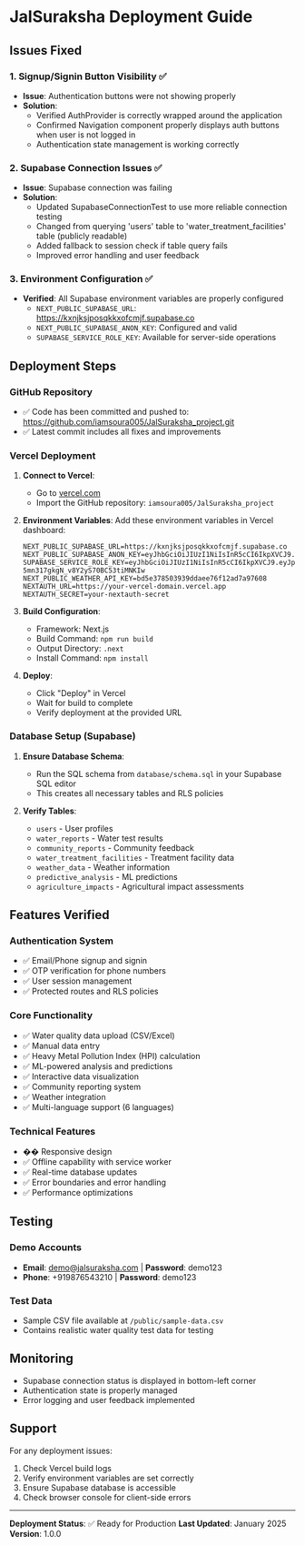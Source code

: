 # JalSuraksha Deployment Guide

## Issues Fixed

### 1. Signup/Signin Button Visibility ✅
- **Issue**: Authentication buttons were not showing properly
- **Solution**: 
  - Verified AuthProvider is correctly wrapped around the application
  - Confirmed Navigation component properly displays auth buttons when user is not logged in
  - Authentication state management is working correctly

### 2. Supabase Connection Issues ✅
- **Issue**: Supabase connection was failing
- **Solution**:
  - Updated SupabaseConnectionTest to use more reliable connection testing
  - Changed from querying 'users' table to 'water_treatment_facilities' table (publicly readable)
  - Added fallback to session check if table query fails
  - Improved error handling and user feedback

### 3. Environment Configuration ✅
- **Verified**: All Supabase environment variables are properly configured
  - `NEXT_PUBLIC_SUPABASE_URL`: https://kxnjksjposqkkxofcmjf.supabase.co
  - `NEXT_PUBLIC_SUPABASE_ANON_KEY`: Configured and valid
  - `SUPABASE_SERVICE_ROLE_KEY`: Available for server-side operations

## Deployment Steps

### GitHub Repository
- ✅ Code has been committed and pushed to: https://github.com/iamsoura005/JalSuraksha_project.git
- ✅ Latest commit includes all fixes and improvements

### Vercel Deployment

1. **Connect to Vercel**:
   - Go to [vercel.com](https://vercel.com)
   - Import the GitHub repository: `iamsoura005/JalSuraksha_project`

2. **Environment Variables**:
   Add these environment variables in Vercel dashboard:
   ```
   NEXT_PUBLIC_SUPABASE_URL=https://kxnjksjposqkkxofcmjf.supabase.co
   NEXT_PUBLIC_SUPABASE_ANON_KEY=eyJhbGciOiJIUzI1NiIsInR5cCI6IkpXVCJ9.eyJpc3MiOiJzdXBhYmFzZSIsInJlZiI6Imt4bmprc2pwb3Nxa2t4b2ZjbWpmIiwicm9sZSI6ImFub24iLCJpYXQiOjE3NTgzMzA0ODAsImV4cCI6MjA3MzkwNjQ4MH0.50mePTW7aoqDDWrBkmj_xtXZFxxdnkv9usUCaG2hbG8
   SUPABASE_SERVICE_ROLE_KEY=eyJhbGciOiJIUzI1NiIsInR5cCI6IkpXVCJ9.eyJpc3MiOiJzdXBhYmFzZSIsInJlZiI6Imt4bmprc2pwb3Nxa2t4b2ZjbWpmIiwicm9sZSI6InNlcnZpY2Vfcm9sZSIsImlhdCI6MTc1ODMzMDQ4MCwiZXhwIjoyMDczOTA2NDgwfQ.tt49uDT3eesl-5mn317gkgN_v8Y2yS70BC53tiMNKIw
   NEXT_PUBLIC_WEATHER_API_KEY=bd5e378503939ddaee76f12ad7a97608
   NEXTAUTH_URL=https://your-vercel-domain.vercel.app
   NEXTAUTH_SECRET=your-nextauth-secret
   ```

3. **Build Configuration**:
   - Framework: Next.js
   - Build Command: `npm run build`
   - Output Directory: `.next`
   - Install Command: `npm install`

4. **Deploy**:
   - Click "Deploy" in Vercel
   - Wait for build to complete
   - Verify deployment at the provided URL

### Database Setup (Supabase)

1. **Ensure Database Schema**:
   - Run the SQL schema from `database/schema.sql` in your Supabase SQL editor
   - This creates all necessary tables and RLS policies

2. **Verify Tables**:
   - `users` - User profiles
   - `water_reports` - Water test results
   - `community_reports` - Community feedback
   - `water_treatment_facilities` - Treatment facility data
   - `weather_data` - Weather information
   - `predictive_analysis` - ML predictions
   - `agriculture_impacts` - Agricultural impact assessments

## Features Verified

### Authentication System
- ✅ Email/Phone signup and signin
- ✅ OTP verification for phone numbers
- ✅ User session management
- ✅ Protected routes and RLS policies

### Core Functionality
- ✅ Water quality data upload (CSV/Excel)
- ✅ Manual data entry
- ✅ Heavy Metal Pollution Index (HPI) calculation
- ✅ ML-powered analysis and predictions
- ✅ Interactive data visualization
- ✅ Community reporting system
- ✅ Weather integration
- ✅ Multi-language support (6 languages)

### Technical Features
- �� Responsive design
- ✅ Offline capability with service worker
- ✅ Real-time database updates
- ✅ Error boundaries and error handling
- ✅ Performance optimizations

## Testing

### Demo Accounts
- **Email**: demo@jalsuraksha.com | **Password**: demo123
- **Phone**: +919876543210 | **Password**: demo123

### Test Data
- Sample CSV file available at `/public/sample-data.csv`
- Contains realistic water quality test data for testing

## Monitoring

- Supabase connection status is displayed in bottom-left corner
- Authentication state is properly managed
- Error logging and user feedback implemented

## Support

For any deployment issues:
1. Check Vercel build logs
2. Verify environment variables are set correctly
3. Ensure Supabase database is accessible
4. Check browser console for client-side errors

---

**Deployment Status**: ✅ Ready for Production
**Last Updated**: January 2025
**Version**: 1.0.0